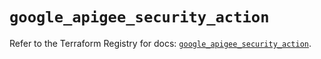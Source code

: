 # `google_apigee_security_action`

Refer to the Terraform Registry for docs: [`google_apigee_security_action`](https://registry.terraform.io/providers/hashicorp/google-beta/6.47.0/docs/resources/google_apigee_security_action).
